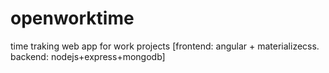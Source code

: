 # openworktime
time traking web app for work projects [frontend: angular + materializecss. backend: nodejs+express+mongodb]
